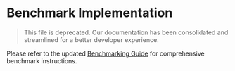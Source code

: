 # Benchmark Implementation

> This file is deprecated. Our documentation has been consolidated and streamlined for a better developer experience.

Please refer to the updated [Benchmarking Guide](benchmarking-guide.md) for comprehensive benchmark instructions.